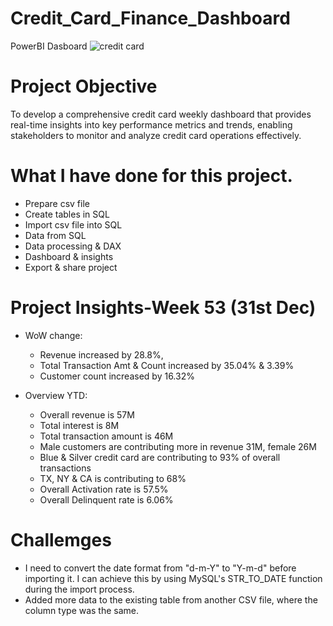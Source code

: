 # Credit_Card_Finance_Dashboard
PowerBI Dasboard
![credit card](https://github.com/Tuhin-150/Credit_Card_Finance_Dashboard/assets/161159207/9db30ae9-3140-427d-ba4d-7afcc434e4ac)

# Project Objective
To develop a comprehensive credit card weekly dashboard that provides real-time insights into key performance metrics and trends, enabling stakeholders to monitor and analyze credit card operations effectively.

# What I have done for this project.
* Prepare csv file
* Create tables in SQL
* Import csv file into SQL
* Data from SQL
* Data processing & DAX
* Dashboard & insights
* Export & share project

# Project Insights-Week 53 (31st Dec)
- WoW change:
 
  * Revenue increased by 28.8%,
  * Total Transaction Amt & Count increased by 35.04% & 3.39%
  * Customer count increased by 16.32%

- Overview YTD:
 
  * Overall revenue is 57M
  * Total interest is 8M
  * Total transaction amount is 46M
  * Male customers are contributing more in revenue 31M, female 26M
  * Blue & Silver credit card are contributing to 93% of overall transactions
  * TX, NY & CA is contributing to 68%
  * Overall Activation rate is 57.5%
  * Overall Delinquent rate is 6.06%

# Challemges
 *  I need to convert the date format from "d-m-Y" to "Y-m-d" before importing it. I can achieve this by using MySQL's STR_TO_DATE function during the import process.
 *  Added more data to the existing table from another CSV file, where the column type was the same.
